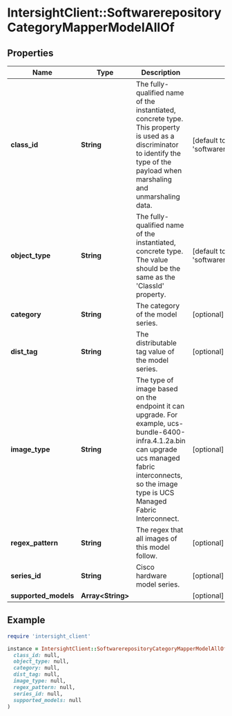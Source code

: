 # IntersightClient::SoftwarerepositoryCategoryMapperModelAllOf

## Properties

| Name | Type | Description | Notes |
| ---- | ---- | ----------- | ----- |
| **class_id** | **String** | The fully-qualified name of the instantiated, concrete type. This property is used as a discriminator to identify the type of the payload when marshaling and unmarshaling data. | [default to &#39;softwarerepository.CategoryMapperModel&#39;] |
| **object_type** | **String** | The fully-qualified name of the instantiated, concrete type. The value should be the same as the &#39;ClassId&#39; property. | [default to &#39;softwarerepository.CategoryMapperModel&#39;] |
| **category** | **String** | The category of the model series. | [optional] |
| **dist_tag** | **String** | The distributable tag value of the model series. | [optional] |
| **image_type** | **String** | The type of image based on the endpoint it can upgrade. For example, ucs-bundle-6400-infra.4.1.2a.bin can upgrade ucs managed fabric interconnects, so the image type is UCS Managed Fabric Interconnect. | [optional] |
| **regex_pattern** | **String** | The regex that all images of this model follow. | [optional] |
| **series_id** | **String** | Cisco hardware model series. | [optional] |
| **supported_models** | **Array&lt;String&gt;** |  | [optional] |

## Example

```ruby
require 'intersight_client'

instance = IntersightClient::SoftwarerepositoryCategoryMapperModelAllOf.new(
  class_id: null,
  object_type: null,
  category: null,
  dist_tag: null,
  image_type: null,
  regex_pattern: null,
  series_id: null,
  supported_models: null
)
```

